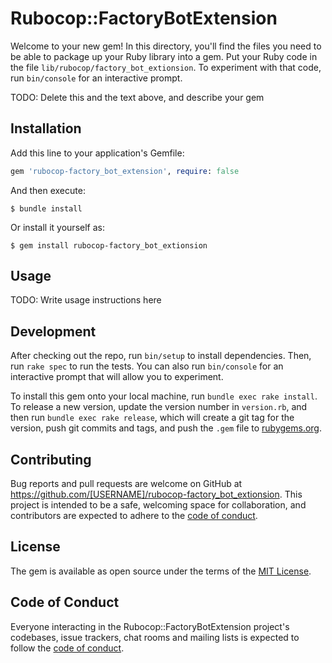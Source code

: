 # Rubocop::FactoryBotExtension

Welcome to your new gem! In this directory, you'll find the files you need to be able to package up your Ruby library into a gem. Put your Ruby code in the file `lib/rubocop/factory_bot_extionsion`. To experiment with that code, run `bin/console` for an interactive prompt.

TODO: Delete this and the text above, and describe your gem

## Installation

Add this line to your application's Gemfile:

```ruby
gem 'rubocop-factory_bot_extension', require: false
```

And then execute:

    $ bundle install

Or install it yourself as:

    $ gem install rubocop-factory_bot_extionsion

## Usage

TODO: Write usage instructions here

## Development

After checking out the repo, run `bin/setup` to install dependencies. Then, run `rake spec` to run the tests. You can also run `bin/console` for an interactive prompt that will allow you to experiment.

To install this gem onto your local machine, run `bundle exec rake install`. To release a new version, update the version number in `version.rb`, and then run `bundle exec rake release`, which will create a git tag for the version, push git commits and tags, and push the `.gem` file to [rubygems.org](https://rubygems.org).

## Contributing

Bug reports and pull requests are welcome on GitHub at https://github.com/[USERNAME]/rubocop-factory_bot_extionsion. This project is intended to be a safe, welcoming space for collaboration, and contributors are expected to adhere to the [code of conduct](https://github.com/[USERNAME]/rubocop-factory_bot_extionsion/blob/master/CODE_OF_CONDUCT.md).


## License

The gem is available as open source under the terms of the [MIT License](https://opensource.org/licenses/MIT).

## Code of Conduct

Everyone interacting in the Rubocop::FactoryBotExtension project's codebases, issue trackers, chat rooms and mailing lists is expected to follow the [code of conduct](https://github.com/[USERNAME]/rubocop-factory_bot_extionsion/blob/master/CODE_OF_CONDUCT.md).
